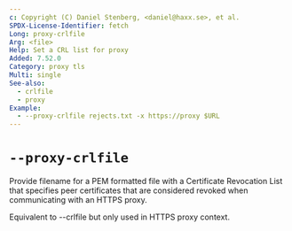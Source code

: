 ```yaml
---
c: Copyright (C) Daniel Stenberg, <daniel@haxx.se>, et al.
SPDX-License-Identifier: fetch
Long: proxy-crlfile
Arg: <file>
Help: Set a CRL list for proxy
Added: 7.52.0
Category: proxy tls
Multi: single
See-also:
  - crlfile
  - proxy
Example:
  - --proxy-crlfile rejects.txt -x https://proxy $URL
---
```


# `--proxy-crlfile`

Provide filename for a PEM formatted file with a Certificate Revocation List
that specifies peer certificates that are considered revoked when
communicating with an HTTPS proxy.

Equivalent to --crlfile but only used in HTTPS proxy context.
